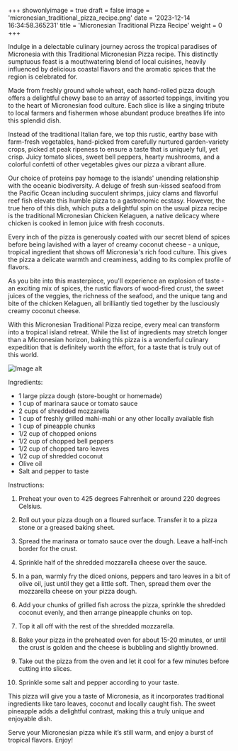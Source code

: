 +++ 
showonlyimage = true 
draft = false 
image = 'micronesian_traditional_pizza_recipe.png'
date = '2023-12-14 16:34:58.365231' 
title = 'Micronesian Traditional Pizza Recipe' 
weight = 0
+++ 
 
Indulge in a delectable culinary journey across the tropical paradises of Micronesia with this Traditional Micronesian Pizza recipe. This distinctly sumptuous feast is a mouthwatering blend of local cuisines, heavily influenced by delicious coastal flavors and the aromatic spices that the region is celebrated for.

Made from freshly ground whole wheat, each hand-rolled pizza dough offers a delightful chewy base to an array of assorted toppings, inviting you to the heart of Micronesian food culture. Each slice is like a singing tribute to local farmers and fishermen whose abundant produce breathes life into this splendid dish.

Instead of the traditional Italian fare, we top this rustic, earthy base with farm-fresh vegetables, hand-picked from carefully nurtured garden-variety crops, picked at peak ripeness to ensure a taste that is uniquely full, yet crisp. Juicy tomato slices, sweet bell peppers, hearty mushrooms, and a colorful confetti of other vegetables gives our pizza a vibrant allure.

Our choice of proteins pay homage to the islands' unending relationship with the oceanic biodiversity. A deluge of fresh sun-kissed seafood from the Pacific Ocean including succulent shrimps, juicy clams and flavorful reef fish elevate this humble pizza to a gastronomic ecstasy. However, the true hero of this dish, which puts a delightful spin on the usual pizza recipe is the traditional Micronesian Chicken Kelaguen, a native delicacy where chicken is cooked in lemon juice with fresh coconuts.

Every inch of the pizza is generously coated with our secret blend of spices before being lavished with a layer of creamy coconut cheese - a unique, tropical ingredient that shows off Micronesia's rich food culture. This gives the pizza a delicate warmth and creaminess, adding to its complex profile of flavors.

As you bite into this masterpiece, you'll experience an explosion of taste - an exciting mix of spices, the rustic flavors of wood-fired crust, the sweet juices of the veggies, the richness of the seafood, and the unique tang and bite of the chicken Kelaguen, all brilliantly tied together by the lusciously creamy coconut cheese.

With this Micronesian Traditional Pizza recipe, every meal can transform into a tropical island retreat. While the list of ingredients may stretch longer than a Micronesian horizon, baking this pizza is a wonderful culinary expedition that is definitely worth the effort, for a taste that is truly out of this world. 

![Image alt](/micronesian_traditional_pizza_recipe.png '300px')

Ingredients: 

- 1 large pizza dough (store-bought or homemade)
- 1 cup of marinara sauce or tomato sauce 
- 2 cups of shredded mozzarella 
- 1 cup of freshly grilled mahi-mahi or any other locally available fish 
- 1 cup of pineapple chunks 
- 1/2 cup of chopped onions
- 1/2 cup of chopped bell peppers
- 1/2 cup of chopped taro leaves 
- 1/2 cup of shredded coconut 
- Olive oil
- Salt and pepper to taste

Instructions:

1. Preheat your oven to 425 degrees Fahrenheit or around 220 degrees Celsius. 

2. Roll out your pizza dough on a floured surface. Transfer it to a pizza stone or a greased baking sheet. 

3. Spread the marinara or tomato sauce over the dough. Leave a half-inch border for the crust.

4. Sprinkle half of the shredded mozzarella cheese over the sauce.

5. In a pan, warmly fry the diced onions, peppers and taro leaves in a bit of olive oil, just until they get a little soft. Then, spread them over the mozzarella cheese on your pizza dough.

6. Add your chunks of grilled fish across the pizza, sprinkle the shredded coconut evenly, and then arrange pineapple chunks on top.

7. Top it all off with the rest of the shredded mozzarella.

8. Bake your pizza in the preheated oven for about 15-20 minutes, or until the crust is golden and the cheese is bubbling and slightly browned.

9. Take out the pizza from the oven and let it cool for a few minutes before cutting into slices.

10. Sprinkle some salt and pepper according to your taste.

This pizza will give you a taste of Micronesia, as it incorporates traditional ingredients like taro leaves, coconut and locally caught fish. The sweet pineapple adds a delightful contrast, making this a truly unique and enjoyable dish. 

Serve your Micronesian pizza while it’s still warm, and enjoy a burst of tropical flavors. Enjoy!